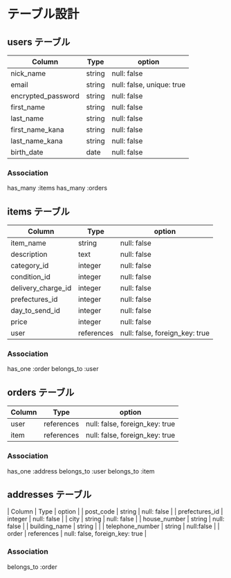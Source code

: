 # テーブル設計

## users テーブル

| Column             | Type   | option                                      |
| ------------------ | ------ | ------------------------------------------- |
| nick_name          | string | null: false                                 |
| email              | string | null: false, unique: true                   |
| encrypted_password | string | null: false                                 |
| first_name         | string | null: false                                 |
| last_name          | string | null: false                                 |
| first_name_kana    | string | null: false                                 |
| last_name_kana     | string | null: false                                 |
| birth_date         | date   | null: false                                 |

### Association

has_many :items
has_many :orders

## items テーブル

| Column              | Type       | option                         |
| ------------------- | ---------- | ------------------------------ |
| item_name           | string     | null: false                    |
| description         | text       | null: false                    |
| category_id         | integer    | null: false                    |
| condition_id        | integer    | null: false                    |
| delivery_charge_id  | integer    | null: false                    |
| prefectures_id      | integer    | null: false                    |
| day_to_send_id      | integer    | null: false                    |
| price               | integer    | null: false                    |
| user                | references | null: false, foreign_key: true |

### Association

has_one :order
belongs_to :user

## orders テーブル
| Column    | Type       | option                         |
| --------- | ---------- | ------------------------------ |
| user      | references | null: false, foreign_key: true |
| item      | references | null: false, foreign_key: true |

### Association

has_one :address
belongs_to :user
belongs_to :item

## addresses テーブル
| Column           | Type       | option                         |
| post_code        | string     | null: false                    |
| prefectures_id   | integer    | null: false                    |
| city             | string     | null: false                    | 
| house_number     | string     | null: false                    |
| building_name    | string     |                                |
| telephone_number | string     | null:false                     |
| order            | references | null: false, foreign_key: true |

### Association

belongs_to :order
